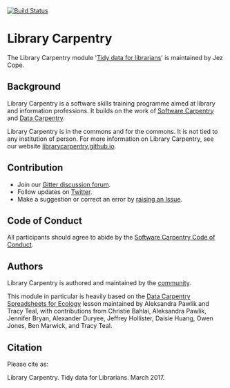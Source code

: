 [![Build Status](https://travis-ci.com/scriptotek/lc-spreadsheets.svg?branch=gh-pages)](https://travis-ci.com/scriptotek/lc-spreadsheets)

# Library Carpentry

The Library Carpentry module '[Tidy data for librarians](http://jezcope.github.io/library-spreadsheets/)' is maintained by Jez Cope.

## Background

Library Carpentry is a software skills training programme aimed at library and information professions. It builds on the work of [Software Carpentry](http://software-carpentry.org/) and [Data Carpentry](http://www.datacarpentry.org/).

Library Carpentry is in the commons and for the commons. It is not tied to any institution of person. For more information on Library Carpentry, see our website [librarycarpentry.github.io](http://librarycarpentry.github.io/).

## Contribution

- Join our [Gitter discussion forum](https://gitter.im/LibraryCarpentry/).
- Follow updates on [Twitter](https://twitter.com/LibCarpentry).
- Make a suggestion or correct an error by [raising an Issue](https://github.com/jezcope/library-spreadsheets/issues).

## Code of Conduct

All participants should agree to abide by the [Software Carpentry Code of Conduct](http://software-carpentry.org/conduct/).

## Authors

Library Carpentry is authored and maintained by the [community](https://github.com/jezcope/library-spreadsheets/network/members).

This module in particular is heavily based on the [Data Carpentry Spreadsheets for Ecology](http://www.datacarpentry.org/spreadsheet-ecology-lesson/) lesson maintained by Aleksandra Pawlik and Tracy Teal, with contributions from Christie Bahlai, Aleksandra Pawlik, Jennifer Bryan, Alexander Duryee, Jeffrey Hollister, Daisie Huang, Owen Jones, Ben Marwick, and Tracy Teal.

## Citation

Please cite as:

Library Carpentry. Tidy data for Librarians. March 2017. <URL to be confirmed>
